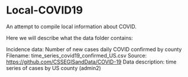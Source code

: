 # Local-COVID19
An attempt to compile local information about COVID.

Here we will describe what the data folder contains:

Incidence data: 
Number of new cases daily COVID confirmed by county
Filename: time_series_covid19_confirmed_US.csv
Source:  https://github.com/CSSEGISandData/COVID-19
Data description: time series of cases by US county (admin2)

